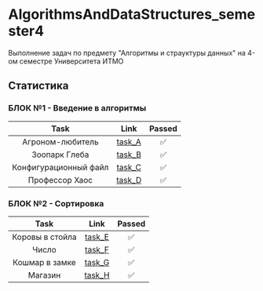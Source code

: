 # AlgorithmsAndDataStructures_semester4
Выполнение задач по предмету "Алгоритмы и страуктуры данных" на 4-ом семестре Университета ИТМО

## Статистика

### БЛОК №1 - Введение в алгоритмы

| Task                  | Link                        | Passed |
| :---:                 | :---:                       | :---:  |
| Агроном-любитель      | [task_A](part_1/task_A.cpp) | ✅     |
| Зоопарк Глеба         | [task_B](part_1/task_B.cpp) | ✅     |
| Конфигурационный файл | [task_C](part_1/task_C.cpp) | ✅     |
| Профессор Хаос        | [task_D](part_1/task_D.cpp) | ✅     |

### БЛОК №2 - Сортировка

| Task            | Link                        | Passed |
| :---:           | :---:                       | :---:  |
| Коровы в стойла | [task_E](part_2/task_E.cpp) | ✅     |
| Число           | [task_F](part_2/task_F.cpp) | ✅     |
| Кошмар в замке  | [task_G](part_2/task_G.cpp) | ✅     |
| Магазин         | [task_H](part_2/task_H.cpp) | ✅     |
